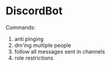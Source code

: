 # DiscordBot

Commands: 
1. anti pinging
2. dm'ing multiple people
3. follow all messages sent in channels
4. role restrictions
